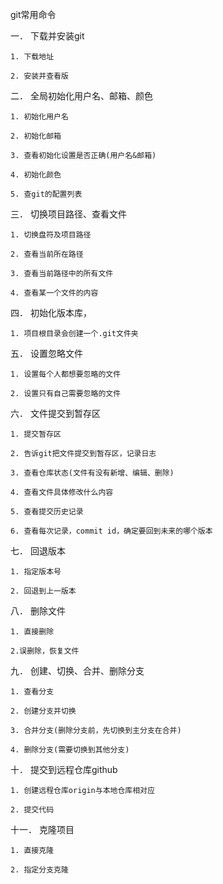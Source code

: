 git常用命令

一． 下载并安装git

    1. 下载地址
    
    2. 安装并查看版
    
二． 全局初始化用户名、邮箱、颜色

    1. 初始化用户名
    
    2. 初始化邮箱
    
    3. 查看初始化设置是否正确(用户名&邮箱)
    
    4. 初始化颜色	
    
    5. 查git的配置列表	

三． 切换项目路径、查看文件

    1. 切换盘符及项目路径	
    
    2. 查看当前所在路径	
    
    3. 查看当前路径中的所有文件	
    
    4. 查看某一个文件的内容	

四． 初始化版本库，	

    1. 项目根目录会创建一个.git文件夹

五． 设置忽略文件	

    1. 设置每个人都想要忽略的文件
    
    2. 设置只有自己需要忽略的文件	

六． 文件提交到暂存区	

    1. 提交暂存区	
    
    2. 告诉git把文件提交到暂存区，记录日志	
    
    3. 查看仓库状态(文件有没有新增、编辑、删除)	
    
    4. 查看文件具体修改什么内容	
    
    5. 查看提交历史记录	
    
    6. 查看每次记录，commit id，确定要回到未来的哪个版本

七． 回退版本	

    1. 指定版本号	
    
    2. 回退到上一版本	

八． 删除文件	

    1. 直接删除	
    
    2.误删除，恢复文件	

九． 创建、切换、合并、删除分支	

    1. 查看分支	
    
    2. 创建分支并切换	
    
    3. 合并分支(删除分支前，先切换到主分支在合并)
    
    4. 删除分支(需要切换到其他分支)

十． 提交到远程仓库github

    1. 创建远程仓库origin与本地仓库相对应	
    
    2. 提交代码	

十一． 克隆项目	

    1. 直接克隆	
    
    2. 指定分支克隆	
